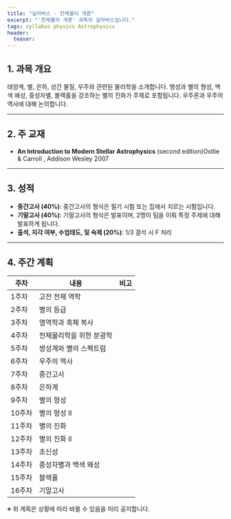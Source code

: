 ```yaml
---
title: "실라버스 - 천체물리 개론"
excerpt: "'천체물리 개론' 과목의 실라버스입니다."
tags: syllabus physics Astrophysics
header:
  teaser: 
---
```


## 1. 과목 개요
태양계, 별, 은하, 성간 물질, 우주와 관련된 물리학을 소개합니다.
행성과 별의 형성, 백색 왜성, 중성자별, 블랙홀을 강조하는 별의 진화가 주제로 포함됩니다. 우주론과 우주의 역사에 대해 논의합니다.

---

## 2. 주 교재
- **An Introduction to Modern Stellar Astrophysics** (second edition)Ostlie & Carroll , Addison Wesley 2007

---

## 3. 성적
- **중간고사 (40%)**: 중간고사의 형식은 필기 시험 또는 집에서 치르는 시험입니다.
- **기말고사 (40%)**: 기말고사의 형식은 발표이며, 2명이 팀을 이뤄 특정 주제에 대해 발표하게 됩니다.
- **출석, 지각 여부, 수업태도, 및 숙제 (20%)**: 1/3 결석 시 F 처리

---

## 4. 주간 계획

| 주차 | 내용 | 비고 |
|------|------|------|
| 1주차 | 고전 천체 역학 | |
| 2주차 | 별의 등급 | |
| 3주차 | 열역학과 흑체 복사 | |
| 4주차 | 천체물리학을 위한 분광학 | |
| 5주차 | 쌍성계와 별의 스펙트럼 | |
| 6주차 | 우주의 역사 | |
| 7주차 | 중간고사 | |
| 8주차 | 은하계 | |
| 9주차 | 별의 형성 | |
| 10주차 | 별의 형성 II | |
| 11주차 | 별의 진화 | |
| 12주차 | 별의 진화 II | |
| 13주차 | 초신성 | |
| 14주차 | 중성자별과 백색 왜성 | |
| 15주차 | 블랙홀 | |
| 16주차 | 기말고사 | |

※ 위 계획은 상황에 따라 바뀔 수 있음을 미리 공지합니다.